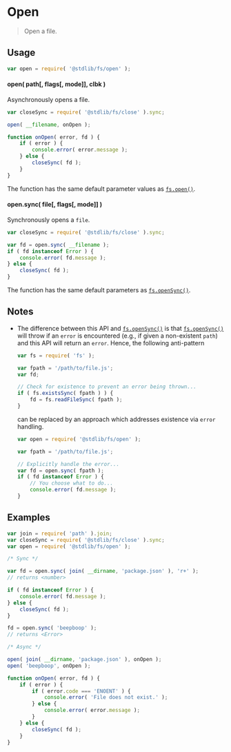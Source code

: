 <!--

@license Apache-2.0

Copyright (c) 2019 The Stdlib Authors.

Licensed under the Apache License, Version 2.0 (the "License");
you may not use this file except in compliance with the License.
You may obtain a copy of the License at

   http://www.apache.org/licenses/LICENSE-2.0

Unless required by applicable law or agreed to in writing, software
distributed under the License is distributed on an "AS IS" BASIS,
WITHOUT WARRANTIES OR CONDITIONS OF ANY KIND, either express or implied.
See the License for the specific language governing permissions and
limitations under the License.

-->

# Open

> Open a file.

<section class="usage">

## Usage

<!-- eslint-disable stdlib/no-redeclare -->

```javascript
var open = require( '@stdlib/fs/open' );
```

#### open( path\[, flags\[, mode]], clbk )

Asynchronously opens a file.

<!-- eslint-disable stdlib/no-redeclare -->

```javascript
var closeSync = require( '@stdlib/fs/close' ).sync;

open( __filename, onOpen );

function onOpen( error, fd ) {
    if ( error ) {
        console.error( error.message );
    } else {
        closeSync( fd );
    }
}
```

The function has the same default parameter values as [`fs.open()`][node-fs].

#### open.sync( file\[, flags\[, mode]] )

Synchronously opens a `file`.

<!-- eslint-disable stdlib/no-redeclare -->

```javascript
var closeSync = require( '@stdlib/fs/close' ).sync;

var fd = open.sync( __filename );
if ( fd instanceof Error ) {
    console.error( fd.message );
} else {
    closeSync( fd );
}
```

The function has the same default parameters as [`fs.openSync()`][node-fs].

</section>

<!-- /.usage -->

<section class="notes">

## Notes

-   The difference between this API and [`fs.openSync()`][node-fs] is that [`fs.openSync()`][node-fs] will throw if an `error` is encountered (e.g., if given a non-existent `path`) and this API will return an `error`. Hence, the following anti-pattern

    <!-- eslint-disable stdlib/no-redeclare -->

    ```javascript
    var fs = require( 'fs' );

    var fpath = '/path/to/file.js';
    var fd;

    // Check for existence to prevent an error being thrown...
    if ( fs.existsSync( fpath ) ) {
        fd = fs.readFileSync( fpath );
    }
    ```

    can be replaced by an approach which addresses existence via `error` handling.

    <!-- eslint-disable stdlib/no-redeclare -->

    ```javascript
    var open = require( '@stdlib/fs/open' );

    var fpath = '/path/to/file.js';

    // Explicitly handle the error...
    var fd = open.sync( fpath );
    if ( fd instanceof Error ) {
        // You choose what to do...
        console.error( fd.message );
    }
    ```

</section>

<!-- /.notes -->

<section class="examples">

## Examples

<!-- eslint-disable stdlib/no-redeclare -->

<!-- eslint no-undef: "error" -->

```javascript
var join = require( 'path' ).join;
var closeSync = require( '@stdlib/fs/close' ).sync;
var open = require( '@stdlib/fs/open' );

/* Sync */

var fd = open.sync( join( __dirname, 'package.json' ), 'r+' );
// returns <number>

if ( fd instanceof Error ) {
    console.error( fd.message );
} else {
    closeSync( fd );
}

fd = open.sync( 'beepboop' );
// returns <Error>

/* Async */

open( join( __dirname, 'package.json' ), onOpen );
open( 'beepboop', onOpen );

function onOpen( error, fd ) {
    if ( error ) {
        if ( error.code === 'ENOENT' ) {
            console.error( 'File does not exist.' );
        } else {
            console.error( error.message );
        }
    } else {
        closeSync( fd );
    }
}
```

</section>

<!-- /.examples -->

<section class="links">

[node-fs]: https://nodejs.org/api/fs.html

</section>

<!-- /.links -->
